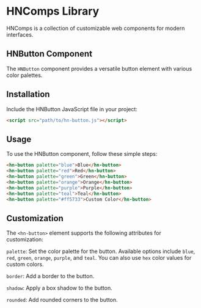 # HNComps Library

HNComps is a collection of customizable web components for modern interfaces.

## HNButton Component

The `HNButton` component provides a versatile button element with various color palettes.

## Installation

Include the HNButton JavaScript file in your project:

```html
<script src="path/to/hn-button.js"></script>
```

## Usage

To use the HNButton component, follow these simple steps:

```html
<hn-button palette="blue">Blue</hn-button>
<hn-button palette="red">Red</hn-button>
<hn-button palette="green">Green</hn-button>
<hn-button palette="orange">Orange</hn-button>
<hn-button palette="purple">Purple</hn-button>
<hn-button palette="teal">Teal</hn-button>
<hn-button palette="#ff5733">Custom Color</hn-button>
```

## Customization

The `<hn-button>` element supports the following attributes for customization:

`palette`: Set the color palette for the button.
Available options include `blue`, `red`, `green`, `orange`, `purple`, and `teal`. You can also use `hex` color values for custom colors.

`border`: Add a border to the button.

`shadow`: Apply a box shadow to the button.

`rounded`: Add rounded corners to the button.
